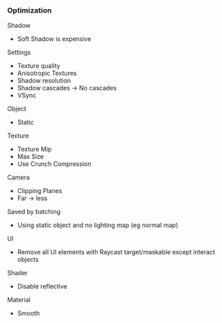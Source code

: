 ### Optimization 

Shadow
 - Soft Shadow is expensive 

Settings
 - Texture quality
 - Anisotropic Textures
 - Shadow resolution
 - Shadow cascades -> No cascades
 - VSync

Object 
 -  Static

Texture 
 - Texture Mip
 - Max Size
 - Use Crunch Compression

Camera
 - Clipping Planes
 - Far -> less

Saved by batching
 - Using static object and no lighting map (eg normal map)

UI
 - Remove all UI elements with Raycast target/maskable except interact objects 

Shader
 - Disable reflective 

Material 
 - Smooth
